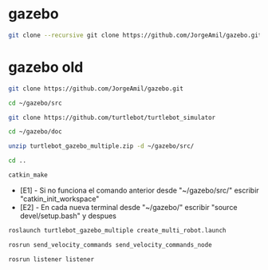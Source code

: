 # gazebo
```sh
git clone --recursive git clone https://github.com/JorgeAmil/gazebo.git
```

# gazebo old
```sh
git clone https://github.com/JorgeAmil/gazebo.git

cd ~/gazebo/src

git clone https://github.com/turtlebot/turtlebot_simulator

cd ~/gazebo/doc

unzip turtlebot_gazebo_multiple.zip -d ~/gazebo/src/

cd ..

catkin_make
```
* [E1] - Si no funciona el comando anterior desde "~/gazebo/src/" escribir "catkin_init_workspace"
* [E2] - En cada nueva terminal desde "~/gazebo/" escribir "source devel/setup.bash" y despues

```sh
roslaunch turtlebot_gazebo_multiple create_multi_robot.launch

rosrun send_velocity_commands send_velocity_commands_node

rosrun listener listener
```
